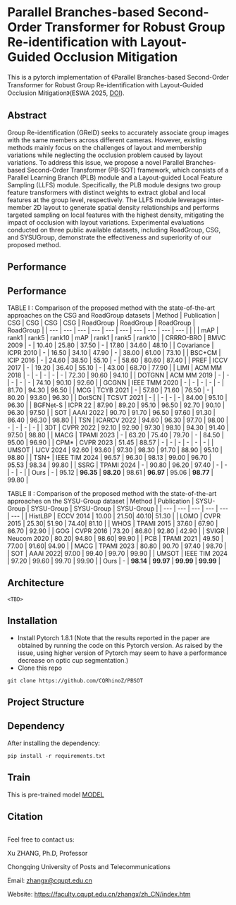 # Parallel Branches-based Second-Order Transformer for Robust Group Re-identification with Layout-Guided Occlusion Mitigation

This is a pytorch implementation of 《Parallel Branches-based Second-Order Transformer for Robust Group Re-identification with Layout-Guided Occlusion Mitigation》(ESWA 2025, [DOI](https://doi.org/10.1016/j.eswa.2025.128679)). 


## Abstract

Group Re-identification (GReID) seeks to accurately associate group images with the same members across different cameras. However, existing methods mainly focus on the challenges of layout and membership variations while neglecting the occlusion problem caused by layout variations. To address this issue, we propose a novel Parallel Branches-based Second-Order Transformer (PB-SOT) framework, which consists of a Parallel Learning Branch (PLB) module and a Layout-guided Local Feature Sampling (LLFS) module. Specifically, the PLB module designs two group feature transformers with distinct weights to extract global and local features at the group level, respectively. The LLFS module leverages inter-member 2D layout to generate spatial density relationships and performs targeted sampling on local features with the highest density, mitigating the impact of occlusion with layout variations. Experimental evaluations conducted on three public available datasets, including RoadGroup, CSG, and SYSUGroup, demonstrate the effectiveness and superiority of our proposed method.

## Performance
## Performance
TABLE I : Comparison of the proposed method with the state-of-the-art approaches on the CSG and RoadGroup datasets
|        Method       | Publication | CSG   | CSG   |  CSG   |  CSG   | RoadGroup    | RoadGroup   | RoadGroup    | RoadGroup    |
|  ---  |  ---  |  ---  |  ---  |  ---  |  ---  |  ---  |  ---  |  ---  |  ---  |
|      |       | mAP   | rank1 | rank5 | rank10 | mAP   | rank1 | rank5 | rank10        |
| CRRRO-BRO | BMVC 2009   | -     | 10.40  | 25.80  | 37.50   | -     | 17.80  | 34.60 | 48.10  |
| Covariance | ICPR 2010   | -     | 16.50  | 34.10  | 47.90   | -     | 38.00    | 61.00    | 73.10 |
| BSC+CM | ICIP 2016   | -     | 24.60  | 38.50  | 55.10   | -     | 58.60  | 80.60  | 87.40 |
| PREF | ICCV 2017   | -     | 19.20  | 36.40  | 55.10   | -     | 43.00    | 68.70  | 77.90  |
| LIMI | ACM MM 2018 | -     | -     | -     | -      | -     | 72.30  | 90.60  | 94.10  |
| DOTGNN | ACM MM 2019 | -     | -     | -     | -      | -     | 74.10  | 90.10  | 92.60  |
| GCGNN | IEEE TMM 2020                | -     | -     | -     | -      | -     | 81.70  | 94.30  | 96.50 |
| MCG | TCYB 2021   | -     | 57.80  | 71.60  | 76.50   | -     | 80.20  | 93.80  | 96.30 |
| DotSCN | TCSVT 2021  | -     |       | -     | -      | -     | 84.00    | 95.10  | 96.30 |
| BGFNet-S | ICPR 22     | 87.90  | 89.20  | 95.10  | 96.50   | 92.70  | 90.10  | 96.30  | 97.50 |
| SOT | AAAI 2022   | 90.70  | 91.70  | 96.50  | 97.60   | 91.30  | 86.40  | 96.30  | 98.80  |
| TSN | ICARCV 2022 | 94.60  | 96.30  | 97.70  | 98.00   | -     | -     | -     | -    |
| 3DT | CVPR 2022   | 92.10  | 92.90  | 97.30  | 98.10   | 94.30  | 91.40  | 97.50 | 98.80  |
| MACG | TPAMI 2023  | -     | 63.20  | 75.40  | 79.70   | -     | 84.50  | 95.00    | 96.90  |
| CPM* | CVPR 2023   | 51.45 | 88.57 | -     | -      | -     | -     | -     | -   |
| UMSOT | IJCV 2024   | 92.60  | 93.60  | 97.30  | 98.30   | 91.70  | 88.90  | 95.10  | 98.80  |
| TSN+ | IEEE TIM 2024   | 96.57 | 96.30  | 98.13 | 99.00   | 96.70  | 95.53 | 98.34 | 99.80  |
| SSRG | TPAMI 2024  | -     | 90.80  | 96.20  | 97.40   | -     | -     | -     | -  |
| Ours | -     | 95.12 | **96.35** | **98.20**  | 98.61  | **96.97** | 95.06 | **98.77** |  99.80  | 

TABLE II : Comparison of the proposed method with the state-of-the-art approaches on the SYSU-Group dataset
| Method | Publication | SYSU-Group | SYSU-Group |  SYSU-Group   |  SYSU-Group   |
|  ---  |  ---  |  ---  |  ---  |  ---  |  ---  |
| HistLBP | ECCV 2014  | 10.00 | 21.50| 40.10|  51.30 |
| LOMO | CVPR 2015 | 25.30|  51.90 | 74.40|  81.10 |
| WHOS | TPAMI 2015 | 37.60 | 67.90 | 86.70 | 92.90 |
| GOG | CVPR 2016 | 73.20 | 86.80 | 92.80 | 42.90 |
| SVIGR | Neucom 2020 | 80.20| 94.80 | 98.60|  99.90 |
| PCB | TPAMI 2021 | 49.50 | 77.00 | 91.60|  94.90 |
| MACG | TPAMI 2023 | 80.80 | 90.70 | 97.40 | 98.70 |
| SOT | AAAI 2022| 97.00 | 99.40 | 99.70 | 99.90 |
| UMSOT | IEEE TIM 2024  | 97.20 | 99.60 | 99.70 | 99.90 |
| Ours  | - | **98.14** | **99.97** | **99.99** | **99.99** | 

## Architecture

```
<TBD>
```

## Installation

- Install Pytorch 1.8.1 (Note that the results reported in the paper are obtained by running the code on this Pytorch version. As raised by the issue, using higher version of Pytorch may seem to have a performance decrease on optic cup segmentation.)
- Clone this repo

```
git clone https://github.com/CQRhinoZ/PBSOT
```

## Project Structure



## Dependency

After installing the dependency:

    pip install -r requirements.txt

## Train
This is pre-trained model [MODEL](https://drive.google.com/file/d/1rMkUf7FbHt7pU-DLL6eJrHU9Cg0jFLbx/view?usp=sharing)


## Citation

```

```

Feel free to contact us:

Xu ZHANG, Ph.D, Professor

Chongqing University of Posts and Telecommunications

Email: zhangx@cqupt.edu.cn

Website: https://faculty.cqupt.edu.cn/zhangx/zh_CN/index.htm
